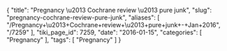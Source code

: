 {
    "title": "Pregnancy \u2013 Cochrane review \u2013 pure junk",
    "slug": "pregnancy-cochrane-review-pure-junk",
    "aliases": [
        "/Pregnancy+\u2013+Cochrane+review+\u2013+pure+junk+-+Jan+2016",
        "/7259"
    ],
    "tiki_page_id": 7259,
    "date": "2016-01-15",
    "categories": [
        "Pregnancy"
    ],
    "tags": [
        "Pregnancy"
    ]
}